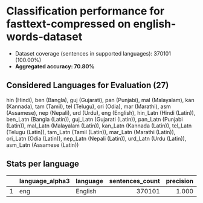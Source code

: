 # Classification performance for fasttext-compressed on english-words-dataset

- Dataset coverage (sentences in supported languages): 370101 (100.00%)
- **Aggregated accuracy: 70.80%**

<h2 id="supported-languages">Considered Languages for Evaluation (27)</h2>

hin (Hindi), ben (Bangla), guj (Gujarati), pan (Punjabi), mal (Malayalam), kan (Kannada), tam (Tamil), tel (Telugu), ori (Odia), mar (Marathi), asm (Assamese), nep (Nepali), urd (Urdu), eng (English), hin_Latn (Hindi (Latin)), ben_Latn (Bangla (Latin)), guj_Latn (Gujarati (Latin)), pan_Latn (Punjabi (Latin)), mal_Latn (Malayalam (Latin)), kan_Latn (Kannada (Latin)), tel_Latn (Telugu (Latin)), tam_Latn (Tamil (Latin)), mar_Latn (Marathi (Latin)), ori_Latn (Odia (Latin)), nep_Latn (Nepali (Latin)), urd_Latn (Urdu (Latin)), asm_Latn (Assamese (Latin))

<h2 id="metrics-per-language">Stats per language</h2>

|    | language_alpha3   | language   |   sentences_count |   precision |   recall |    f1 |     tp |   fp |   tn |     fn |
|---:|:------------------|:-----------|------------------:|------------:|---------:|------:|-------:|-----:|-----:|-------:|
|  1 | eng               | English    |            370101 |       1.000 |    0.708 | 0.829 | 262016 |    0 |    0 | 108085 |